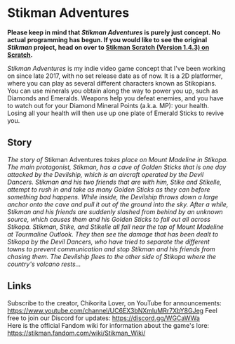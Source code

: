 # Stikman Adventures
<b>Please keep in mind that <i>Stikman Adventures</i> is purely just concept. No actual programming has begun.
If you would like to see the original <i>Stikman</i> project, head on over to <a href="https://scratch.mit.edu/projects/213434956/">Stikman Scratch (Version 1.4.3) on Scratch</a>.</b>

<i>Stikman Adventures</i> is my indie video game concept that I've been working on since late 2017, with no set release date as of now.
It is a 2D platformer, where you can play as several different characters known as Stikopians.
You can use minerals you obtain along the way to power you up, such as Diamonds and Emeralds.
Weapons help you defeat enemies, and you have to watch out for your Diamond Mineral Points (a.k.a. MP): your health.
Losing all your health will then use up one plate of Emerald Sticks to revive you.

## Story
<i>The story of </i>Stikman Adventures<i> takes place on Mount Madeline in Stikopa.
The main protagonist, Stikman, has a cave of Golden Sticks that is one day attacked by the Devilship, which is an aircraft operated by the Devil Dancers.
Stikman and his two friends that are with him, Stike and Stikelle, attempt to rush in and take as many Golden Sticks as they can before something bad happens.
While inside, the Devilship throws down a large anchor onto the cave and pull it out of the ground into the sky.
After a while, Stikman and his friends are suddenly slashed from behind by an unknown source, which causes them and his Golden Sticks to fall out all across Stikopa.
Stikman, Stike, and Stikelle all fall near the top of Mount Madeline at Tourmaline Outlook.
They then see the damage that has been dealt to Stikopa by the Devil Dancers, who have tried to separate the different towns to prevent communication and stop Stikman and his friends from chasing them.
The Devilship flees to the other side of Stikopa where the country's volcano rests...</i>

## Links
Subscribe to the creator, Chikorita Lover, on YouTube for announcements: https://www.youtube.com/channel/UC6EX3bNXmluMRr7XbY8GJeg
Feel free to join our Discord for updates: https://discord.gg/WGCaWWa
<br/>Here is the official Fandom wiki for information about the game's lore: https://stikman.fandom.com/wiki/Stikman_Wiki/
